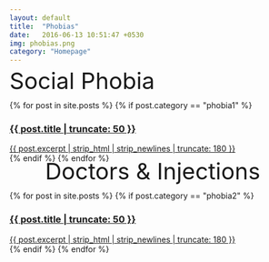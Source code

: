```yaml
---
layout: default
title:  "Phobias"
date:   2016-06-13 10:51:47 +0530
img: phobias.png
category: "Homepage"
---
```

<div class = "bigboy col-md-12" style = "font-size: 40px; margin-bottom: 10px; margin-top: -10px;"> 
Social Phobia <!-- stress -->
</div>

<div class="row">
        {% for post in site.posts %}  
        {% if post.category == "phobia1" %} 
            <div class="col-md-4">
             <a href="{{ post.url | prepend: site.baseurl }}" class="index-anchor">    
                <div class="panel fixed-panel {{ post.panelcolor }}">
                <div class = "panel-heading" >
                <h3 class = "panel-title"> {{ post.title | truncate: 50 }} </h3>
                </div>
                  <!-- {% if post.img %}
                  <img width="100%" src="{{site.baseurl}}/images/{{post.img}}" alt="{{post.title}}">
                  {% else %}
                  <img width="100%" src="{{site.baseurl}}/images/webjeda-logo-big.jpg" alt="{{site.title}}">
                  {% endif %} -->
                  <div class="panel-body">
                    <!-- <small> --> 
                    {{ post.excerpt | strip_html | strip_newlines | truncate: 180 }} <!-- </small> --> <!-- <span class="post-meta pull-right"><small>{{ post.date | date: "%b %-d, %Y" }}</small></span> -->
                  </div>
                  <!-- <div class="panel-body"><small>
                    {{ post.excerpt | strip_html | strip_newlines | truncate: 180 }}</small>
                  </div> -->
                </div>
                </a>
            </div>
         {% endif %}
          {% endfor %}
    </div> 

<div class = "bigboy col-md-12" style = "font-size: 40px; text-align: center; margin-bottom: 10px; margin-top: -10px;"> 
Doctors & Injections  <!-- life2 -->
</div>

<div class="row">
        {% for post in site.posts %}  
        {% if post.category == "phobia2" %} 
            <div class="col-md-4">
             <a href="{{ post.url | prepend: site.baseurl }}" class="index-anchor">    
                <div class="panel fixed-panel {{ post.panelcolor }}">
                <div class = "panel-heading" >
                <h3 class = "panel-title"> {{ post.title | truncate: 50 }} </h3>
                </div>
                  <!-- {% if post.img %}
                  <img width="100%" src="{{site.baseurl}}/images/{{post.img}}" alt="{{post.title}}">
                  {% else %}
                  <img width="100%" src="{{site.baseurl}}/images/webjeda-logo-big.jpg" alt="{{site.title}}">
                  {% endif %} -->
                  <div class="panel-body">
                    <!-- <small> --> 
                    {{ post.excerpt | strip_html | strip_newlines | truncate: 180 }} <!-- </small> --> <!-- <span class="post-meta pull-right"><small>{{ post.date | date: "%b %-d, %Y" }}</small></span> -->
                  </div>
                  <!-- <div class="panel-body"><small>
                    {{ post.excerpt | strip_html | strip_newlines | truncate: 180 }}</small>
                  </div> -->
                </div>
                </a>
            </div>
         {% endif %}
          {% endfor %}
    </div> 
